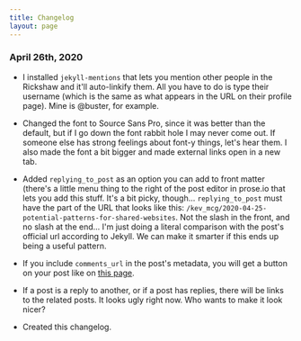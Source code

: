 ```yaml
---
title: Changelog
layout: page
---
```


### April 26th, 2020

- I installed `jekyll-mentions` that lets you mention other people in the Rickshaw and it'll auto-linkify them. All you have to do is type their username (which is the same as what appears in the URL on their profile page). Mine is @buster, for example.

- Changed the font to Source Sans Pro, since it was better than the default, but if I go down the font rabbit hole I may never come out. If someone else has strong feelings about font-y things, let's hear them. I also made the font a bit bigger and made external links open in a new tab. 

- Added `replying_to_post` as an option you can add to front matter (there's a little menu thing to the right of the post editor in prose.io that lets you add this stuff. It's a bit picky, though... `replying_to_post` must have the part of the URL that looks like this: `/kev_mcg/2020-04-25-potential-patterns-for-shared-websites`. Not the slash in the front, and no slash at the end... I'm just doing a literal comparison with the post's official url according to Jekyll. We can make it smarter if this ends up being a useful pattern.

- If you include `comments_url` in the post's metadata, you will get a button on your post like on [this page](https://busterbenson.github.io/rickshaw/buster/2020-04-26-testing-a-reply).

- If a post is a reply to another, or if a post has replies, there will be links to the related posts. It looks ugly right now. Who wants to make it look nicer?

- Created this changelog.


